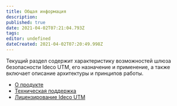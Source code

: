 ```yaml
---
title: Общая информация
description: 
published: true
date: 2021-04-02T07:21:04.793Z
tags: 
editor: undefined
dateCreated: 2021-04-02T07:20:49.998Z
---
```


Текущий раздел содержит характеристику возможностей шлюза безопасности Ideco UTM, его назначение и применение, а также включает описание архитектуры и принципов работы.

- [О продукте](/Общая-информация/about-product)
- [Техническая поддержка](/Общая-информация/technical-support)
- [Лицензирование Ideco UTM](/Общая-информация/ideco-UTM-licensing)